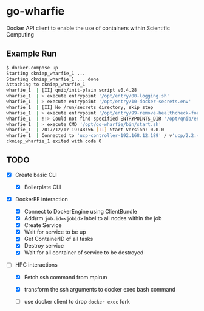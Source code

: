 # go-wharfie
Docker API client to enable the use of containers within Scientific Computing


## Example Run

```bash
$ docker-compose up
Starting ckniep_wharfie_1 ...
Starting ckniep_wharfie_1 ... done
Attaching to ckniep_wharfie_1
wharfie_1  | [II] qnib/init-plain script v0.4.28
wharfie_1  | > execute entrypoint '/opt/entry/00-logging.sh'
wharfie_1  | > execute entrypoint '/opt/entry/10-docker-secrets.env'
wharfie_1  | [II] No /run/secrets directory, skip step
wharfie_1  | > execute entrypoint '/opt/entry/99-remove-healthcheck-force.sh'
wharfie_1  | !!> Could not find specified ENTRYPOINTS_DIR '/opt/qnib/entry/'
wharfie_1  | > execute CMD '/opt/go-wharfie/bin/start.sh'
wharfie_1  | 2017/12/17 19:48:56 [II] Start Version: 0.0.0
wharfie_1  | Connected to 'ucp-controller-192.168.12.189' / v'ucp/2.2.4' (SWARM: active)
ckniep_wharfie_1 exited with code 0
```

## TODO

- [X] Create basic CLI

    - [X] Boilerplate CLI

- [X] DockerEE interaction

    - [X] Connect to DockerEngine using ClientBundle
    - [X] Add/rm `job.id=<jobid>` label to all nodes within the job
    - [X] Create Service
    - [X] Wait for service to be up
    - [X] Get ContainerID of all tasks
    - [X] Destroy service
    - [X] Wait for all container of service to be destroyed

- [ ] HPC interactions

    - [X] Fetch ssh command from mpirun
    - [X] transform the ssh arguments to docker exec bash command
    - [ ] use docker client to drop `docker exec` fork

